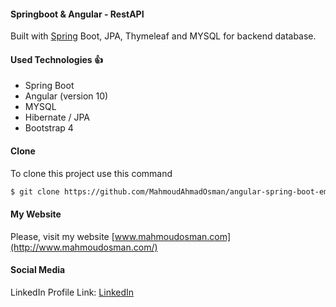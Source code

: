 #### Springboot & Angular - RestAPI

 Built  with [Spring](https://spring.io/projects/spring-boot) Boot, JPA, Thymeleaf and MYSQL for backend database.
#### Used Technologies :+1: 
 * Spring Boot
 * Angular (version 10)
 * MYSQL
 * Hibernate / JPA
 * Bootstrap 4

#### Clone

To clone this project use this command

```bash
$ git clone https://github.com/MahmoudAhmadOsman/angular-spring-boot-employee-systems.git
```

#### My Website

Please, visit my website
[www.mahmoudosman.com](http://www.mahmoudosman.com/)


#### Social Media

LinkedIn Profile Link: [LinkedIn](https://www.linkedin.com/in/mahmoudaoman/) 
